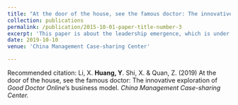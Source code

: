 ```yaml
---
title: "At the door of the house, see the famous doctor: The innovative exploration of Good Doctor Online’s business model."
collection: publications
permalink: /publication/2015-10-01-paper-title-number-3
excerpt: 'This paper is about the leadership emergence, which is under review.'
date: 2019-10-10
venue: 'China Management Case-sharing Center'

---
```

Recommended citation: Li, X. **Huang, Y**. Shi, X. & Quan, Z. (2019) At the door of the house, see the famous doctor: The innovative exploration of *Good Doctor Online*’s business model. *China Management Case-sharing Center.*